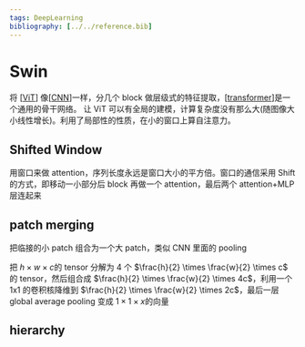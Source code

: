 ```yaml
---
tags: DeepLearning
bibliography: [../../reference.bib]
---
```


# Swin

将 [[ViT]] 像[[CNN]]一样，分几个 block 做层级式的特征提取，[[transformer]]是一个通用的骨干网络。
让 ViT 可以有全局的建模，计算复杂度没有那么大(随图像大小线性增长)。利用了局部性的性质，在小的窗口上算自注意力。

## Shifted Window

用窗口来做 attention，序列长度永远是窗口大小的平方倍。窗口的通信采用 Shift 的方式，即移动一小部分后 block 再做一个 attention，最后两个 attention+MLP 层连起来

## patch merging

把临接的小 patch 组合为一个大 patch，类似 CNN 里面的 pooling

把 $h \times w \times c$的 tensor 分解为 4 个 $\frac{h}{2} \times \frac{w}{2} \times c$ 的 tensor，然后组合成 $\frac{h}{2} \times \frac{w}{2} \times 4c$，利用一个 1x1 的卷积核降维到 $\frac{h}{2} \times \frac{w}{2} \times 2c$，最后一层 global average pooling 变成 $1\times 1\times x$的向量

## hierarchy

[//begin]: # "Autogenerated link references for markdown compatibility"
[ViT]: ViT.md "ViT"
[CNN]: ../concept/CNN.md "CNN"
[transformer]: ../concept/transformer.md "Transformer"
[//end]: # "Autogenerated link references"
